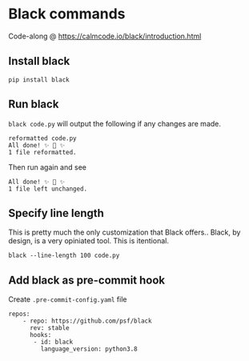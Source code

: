 
# Black commands
Code-along @ https://calmcode.io/black/introduction.html <br>

## Install black
`pip install black`

## Run black
`black code.py` will output the following if any changes are made.

    reformatted code.py
    All done! ✨ 🍰 ✨
    1 file reformatted.

Then run again and see

    All done! ✨ 🍰 ✨
    1 file left unchanged.

## Specify line length
This is pretty much the only customization that Black offers..
Black, by design, is a very opiniated tool. This is itentional.

    black --line-length 100 code.py


## Add black as pre-commit hook
Create `.pre-commit-config.yaml` file

    repos:
        - repo: https://github.com/psf/black
          rev: stable
          hooks:
           - id: black
             language_version: python3.8
